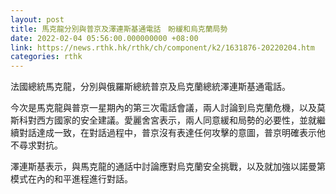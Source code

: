 ```yaml
---
layout: post
title: 馬克龍分別與普京及澤連斯基通電話　盼緩和烏克蘭局勢
date: 2022-02-04 05:56:00.000000000 +08:00
link: https://news.rthk.hk/rthk/ch/component/k2/1631876-20220204.htm
categories: rthk
---
```


法國總統馬克龍，分別與俄羅斯總統普京及烏克蘭總統澤連斯基通電話。

今次是馬克龍與普京一星期內的第三次電話會議，兩人討論到烏克蘭危機，以及莫斯科對西方國家的安全建議。愛麗舍宮表示，兩人同意緩和局勢的必要性，並就繼續對話達成一致，在對話過程中，普京沒有表達任何攻擊的意圖，普京明確表示他不尋求對抗。

澤連斯基表示，與馬克龍的通話中討論應對烏克蘭安全挑戰，以及就加強以諾曼第模式在內的和平進程進行對話。
